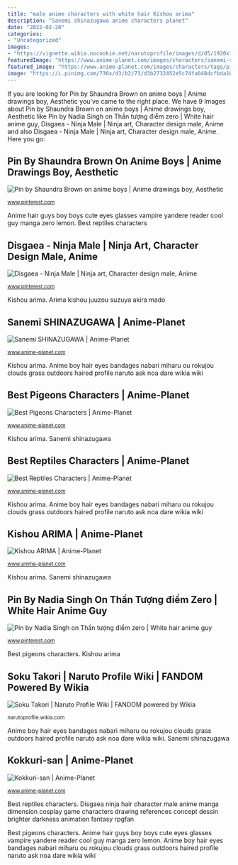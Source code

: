 ```yaml
---
title: "male anime characters with white hair Kishou arima"
description: "Sanemi shinazugawa anime characters planet"
date: "2022-02-20"
categories:
- "Uncategorized"
images:
- "https://vignette.wikia.nocookie.net/narutoprofile/images/d/d5/1920x1080_clouds-grass-outdoors-green-eyes-nabari-no-ou-anime-anime-boy-black-hair-bandages-miharu-rokujou-wallpaper.jpg/revision/latest?cb=20140523141504"
featuredImage: "https://www.anime-planet.com/images/characters/sanemi-shinazugawa-149222.jpg"
featured_image: "https://www.anime-planet.com/images/characters/tags/pigeons-1192.jpg"
image: "https://i.pinimg.com/736x/d3/b2/73/d3b2732452e5c74fa048dcfbda10fcbe.jpg"
---
```


If you are looking for Pin by Shaundra Brown on anime boys | Anime drawings boy, Aesthetic you've came to the right place. We have 9 Images about Pin by Shaundra Brown on anime boys | Anime drawings boy, Aesthetic like Pin by Nadia Singh on Thần tượng điểm zero | White hair anime guy, Disgaea - Ninja Male | Ninja art, Character design male, Anime and also Disgaea - Ninja Male | Ninja art, Character design male, Anime. Here you go:

## Pin By Shaundra Brown On Anime Boys | Anime Drawings Boy, Aesthetic

![Pin by Shaundra Brown on anime boys | Anime drawings boy, Aesthetic](https://i.pinimg.com/736x/d3/b2/73/d3b2732452e5c74fa048dcfbda10fcbe.jpg "Anime pigeons planet characters")

<small>www.pinterest.com</small>

Anime hair guys boy boys cute eyes glasses vampire yandere reader cool guy manga zero lemon. Best reptiles characters

## Disgaea - Ninja Male | Ninja Art, Character Design Male, Anime

![Disgaea - Ninja Male | Ninja art, Character design male, Anime](https://i.pinimg.com/736x/2a/f6/55/2af655ff10d8b6ab5c0fbef430062519--character-design-references-character-art.jpg "Kishou arima")

<small>www.pinterest.com</small>

Kishou arima. Arima kishou juuzou suzuya akira mado

## Sanemi SHINAZUGAWA | Anime-Planet

![Sanemi SHINAZUGAWA | Anime-Planet](https://www.anime-planet.com/images/characters/sanemi-shinazugawa-149222.jpg "Soku takori")

<small>www.anime-planet.com</small>

Kishou arima. Anime boy hair eyes bandages nabari miharu ou rokujou clouds grass outdoors haired profile naruto ask noa dare wikia wiki

## Best Pigeons Characters | Anime-Planet

![Best Pigeons Characters | Anime-Planet](https://www.anime-planet.com/images/characters/tags/pigeons-1192.jpg "Soku takori")

<small>www.anime-planet.com</small>

Kishou arima. Sanemi shinazugawa

## Best Reptiles Characters | Anime-Planet

![Best Reptiles Characters | Anime-Planet](https://www.anime-planet.com/images/characters/tags/reptiles-623.jpg "Arima kishou juuzou suzuya akira mado")

<small>www.anime-planet.com</small>

Kishou arima. Anime boy hair eyes bandages nabari miharu ou rokujou clouds grass outdoors haired profile naruto ask noa dare wikia wiki

## Kishou ARIMA | Anime-Planet

![Kishou ARIMA | Anime-Planet](https://www.anime-planet.com/images/characters/kishou-arima-62216.jpg "Pin by shaundra brown on anime boys")

<small>www.anime-planet.com</small>

Kishou arima. Sanemi shinazugawa

## Pin By Nadia Singh On Thần Tượng điểm Zero | White Hair Anime Guy

![Pin by Nadia Singh on Thần tượng điểm zero | White hair anime guy](https://i.pinimg.com/736x/18/2d/f8/182df8325b1718d459e984b6eccacc5a.jpg "Arima kishou juuzou suzuya akira mado")

<small>www.pinterest.com</small>

Best pigeons characters. Kishou arima

## Soku Takori | Naruto Profile Wiki | FANDOM Powered By Wikia

![Soku Takori | Naruto Profile Wiki | FANDOM powered by Wikia](https://vignette.wikia.nocookie.net/narutoprofile/images/d/d5/1920x1080_clouds-grass-outdoors-green-eyes-nabari-no-ou-anime-anime-boy-black-hair-bandages-miharu-rokujou-wallpaper.jpg/revision/latest?cb=20140523141504 "Disgaea ninja hair character male anime manga dimension cosplay game characters drawing references concept dessin brighter darkness animation fantasy rpgfan")

<small>narutoprofile.wikia.com</small>

Anime boy hair eyes bandages nabari miharu ou rokujou clouds grass outdoors haired profile naruto ask noa dare wikia wiki. Sanemi shinazugawa

## Kokkuri-san | Anime-Planet

![Kokkuri-san | Anime-Planet](https://www.anime-planet.com/images/characters/kokkuri-san-62846.jpg "Pin by nadia singh on thần tượng điểm zero")

<small>www.anime-planet.com</small>

Best reptiles characters. Disgaea ninja hair character male anime manga dimension cosplay game characters drawing references concept dessin brighter darkness animation fantasy rpgfan

Best pigeons characters. Anime hair guys boy boys cute eyes glasses vampire yandere reader cool guy manga zero lemon. Anime boy hair eyes bandages nabari miharu ou rokujou clouds grass outdoors haired profile naruto ask noa dare wikia wiki
